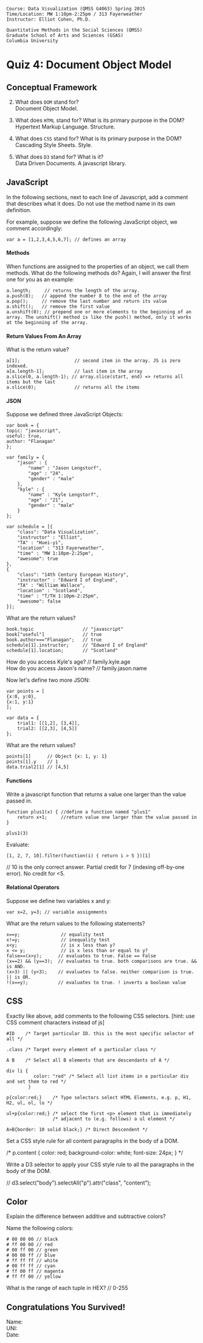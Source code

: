
	Course: Data Visualization (QMSS G4063) Spring 2015  
	Time/Location: MW 1:10pm-2:25pm / 313 Fayerweather  
	Instructor: Elliot Cohen, Ph.D.
	
	Quantitative Methods in the Social Sciences (QMSS)  
	Graduate School of Arts and Sciences (GSAS) 
	Columbia University
	

# Quiz 4: Document Object Model

## Conceptual Framework

2. What does `DOM` stand for?  
Document Object Model.

1. What does `HTML` stand for?  What is its primary purpose in the DOM?  
Hypertext Markup Language. Structure.

1. What does `CSS` stand for?  What is its primary purpose in the DOM?  
Cascading Style Sheets. Style.

3. What does `D3` stand for? What is it?  
Data Driven Documents. A javascript library. 

## JavaScript

In the following sections, next to each line of Javascript, add a comment that describes what it does. Do not use the method name in its own definition.

For example, suppose we define the following JavaScript object, we comment accordingly:
	
	var a = [1,2,3,4,5,6,7]; // defines an array
	
#### Methods
When functions are assigned to the properties of an object, we call them methods.  What do the following methods do? Again, I will answer the first one for you as an example:

	a.length;	  // returns the length of the array.
	a.push(8);   // append the number 8 to the end of the array
	a.pop();     // remove the last number and return its value
	a.shift();   // remove the first value
	a.unshift(0); // prepend one or more elements to the beginning of an array. The unshift() method is like the push() method, only it works at the beginning of the array.  

#### Return Values From An Array
What is the return value?
	
	a[1];          			 // second item in the array. JS is zero indexed.
	a[a.length-1]; 			 // last item in the array
	a.slice(0, a.length-1); // array.slice(start, end) => returns all items but the last
	a.slice(0);  			 // returns all the items

#### JSON 
Suppose we defined three JavaScript Objects:

	var book = {
	topic: "javascript", 
	useful: true,
	author: "Flanagan"
	};
	
	var family = {
	    "jason" : {
	        "name" : "Jason Lengstorf",
	        "age" : "24",
	        "gender" : "male"
	    },
	    "kyle" : {
	        "name" : "Kyle Lengstorf",
	        "age" : "21",
	        "gender" : "male"
	    }
	};

	var schedule = [{
		"class": "Data Visualization",
	    "instructor" : "Elliot",
	    "TA" : "Huei-yi",
	    "location" : "313 Fayerweather",
	    "time" : "MW 1:10pm-2:25pm",
	    "awesome": true
	},
	{
		"class": "14th Century European History",
	    "instructor" : "Edward I of England",
	    "TA" : "William Wallace",
	    "location" : "Scotland",
	    "time" : "T/TH 1:10pm-2:25pm",
	    "awesome": false
	}];

	
What are the return values?

	book.topic					// "javascript"
	book["useful"]				// true
	book.author==="Flanagan";	// true
	schedule[1].instructor;	    // "Edward I of England"
	schedule[1].location;		// "Scotland"

How do you access Kyle's age?   // family.kyle.age  
How do you access Jason's name? // family.jason.name  


Now let's define two more JSON:

	var points = [
	{x:0, y:0},
	{x:1, y:1}
	];

	var data = {
		trial1: [[1,2], [3,4]],
		trial2: [[2,3], [4,5]]
	};

What are the return values?
	
	points[1]      // Object {x: 1, y: 1}
	points[1].y    // 1
	data.trial2[1] // [4,5]

#### Functions
Write a javascript function that returns a value one larger than the value passed in.

	function plus1(x) { //define a function named "plus1"
		return x+1;     //return value one larger than the value passed in
	}
	
	plus1(3)

Evaluate:

	[1, 2, 7, 10].filter(function(i) { return i > 5 })[1]
	
// 10 is the only correct answer. Partial credit for 7 (indexing off-by-one error). No credit for <5.

#### Relational Operators
Suppose we define two variables x and y:
	
	var x=2, y=3; // variable assignments

What are the return values to the following statements?

	x==y;         		// equality test
	x!=y;		  		// inequality test
	x<y;		  		// is x less than y?
	x <= y; 	  		// is x less than or equal to y?
	false==(x>y);      // evaluates to true. False == False
	(x==2) && (y==3);  // evaluates to true. both comparisons are true. && is AND.
	(x>3) || (y<3);    // evaluates to false. neither comparison is true. || is OR.
	!(x==y);           // evaluates to true. ! inverts a boolean value

## CSS 
Exactly like above, add comments to the following CSS selectors. [hint: use CSS comment characters instead of js]

	#ID    /* Target particular ID. this is the most specific selector of all */
	
	.class /* Target every element of a particular class */
	
	A B    /* Select all B elements that are descendants of A */
	
	div li {
	          color: "red" /* Select all list items in a particular div and set them to red */
	        } 
	        
	p{color:red;}    /* Type selectors select HTML Elements, e.g. p, H1, H2, ul, ol, lo */
	
	ul+p{color:red;} /* select the first <p> element that is immediately
	                 /* adjacent to (e.g. follows) a ul element */
	
	A>B{border: 10 solid black;} /* Direct Descendent */

 
Set a CSS style rule for all content paragraphs in the body of a DOM.

/* p.content {
			color: red;
			background-color: white;
			font-size: 24px;
			}
*/

Write a D3 selector to apply your CSS style rule to all the paragraphs in the body of the DOM.

// d3.select("body").selectAll("p").attr("class", "content");


## Color
Explain the difference between additive and subtractive colors?

Name the following colors:

	# 00 00 00 // black
	# ff 00 00 // red
	# 00 ff 00 // green
	# 00 00 ff // blue
	# ff ff ff // white
	# 00 ff ff // cyan
	# ff 00 ff // magenta
	# ff ff 00 // yellow
	
What is the range of each tuple in HEX? // 0-255

## Congratulations You Survived!
Name:  
UNI:  
Date: